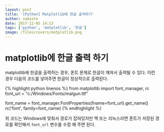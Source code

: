 ```yaml
---
layout: post
title: '[Python] Matplotlib에 한글 출력하기'
author: namioto
date: 2017-12-05 14:13
tags: ['python', 'matplotlib', '한글']
image: /files/covers/matplotlib.png
---
```

# matplotlib에 한글 출력 하기

matplotlib에 한글을 출력하는 경우, 폰트 문제로 한글이 깨져서 출력될 수 있다.
이런 경우 다음의 코드를 넣어주면 한글이 정상적으로 출력된다.

{% highlight python linenos %}
from matplotlib import font_manager, rc
font_url = "c:/Windows/Fonts/malgun.ttf"

font_name = font_manager.FontProperties(fname=font_url).get_name()
rc('font', family=font_name)
{% endhighlight %}


위 코드는 Windows에 맞춰서 경로가 잡혀있지만 맥 또는 리눅스라면 폰트가 저장된 경로를 확인해서 `font_url` 변수를 수정 해 주면 된다.
